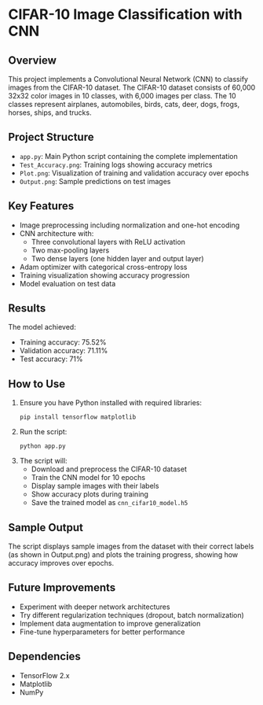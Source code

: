 # CIFAR-10 Image Classification with CNN

## Overview
This project implements a Convolutional Neural Network (CNN) to classify images from the CIFAR-10 dataset. The CIFAR-10 dataset consists of 60,000 32x32 color images in 10 classes, with 6,000 images per class. The 10 classes represent airplanes, automobiles, birds, cats, deer, dogs, frogs, horses, ships, and trucks.

## Project Structure
- `app.py`: Main Python script containing the complete implementation
- `Test_Accuracy.png`: Training logs showing accuracy metrics
- `Plot.png`: Visualization of training and validation accuracy over epochs
- `Output.png`: Sample predictions on test images

## Key Features
- Image preprocessing including normalization and one-hot encoding
- CNN architecture with:
  - Three convolutional layers with ReLU activation
  - Two max-pooling layers
  - Two dense layers (one hidden layer and output layer)
- Adam optimizer with categorical cross-entropy loss
- Training visualization showing accuracy progression
- Model evaluation on test data

## Results
The model achieved:
- Training accuracy: 75.52%
- Validation accuracy: 71.11%
- Test accuracy: 71%

## How to Use
1. Ensure you have Python installed with required libraries:
   ```
   pip install tensorflow matplotlib
   ```
2. Run the script:
   ```
   python app.py
   ```
3. The script will:
   - Download and preprocess the CIFAR-10 dataset
   - Train the CNN model for 10 epochs
   - Display sample images with their labels
   - Show accuracy plots during training
   - Save the trained model as `cnn_cifar10_model.h5`

## Sample Output
The script displays sample images from the dataset with their correct labels (as shown in Output.png) and plots the training progress, showing how accuracy improves over epochs.

## Future Improvements
- Experiment with deeper network architectures
- Try different regularization techniques (dropout, batch normalization)
- Implement data augmentation to improve generalization
- Fine-tune hyperparameters for better performance

## Dependencies
- TensorFlow 2.x
- Matplotlib
- NumPy
